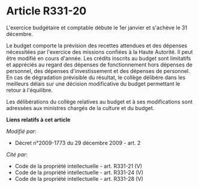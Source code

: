 # Article R331-20

L'exercice budgétaire et comptable débute le 1er janvier et s'achève le 31 décembre. 

Le budget comporte la prévision des recettes attendues et des dépenses nécessitées par l'exercice des missions confiées à la
Haute Autorité. Il peut être modifié en cours d'année. Les crédits inscrits au budget sont limitatifs et appréciés au regard
des dépenses de fonctionnement hors dépenses de personnel, des dépenses d'investissement et des dépenses de personnel. En cas
de dégradation prévisible du résultat, le collège délibère dans les meilleurs délais sur une décision modificative du budget
permettant le retour à l'équilibre. 

Les délibérations du collège relatives au budget et à ses modifications sont adressées aux ministres chargés de la culture et
du budget.

**Liens relatifs à cet article**

_Modifié par_:

  - Décret n°2009-1773 du 29 décembre 2009 - art. 2

_Cité par_:

  - Code de la propriété intellectuelle - art. R331-21 (V)
  - Code de la propriété intellectuelle - art. R331-24 (V)
  - Code de la propriété intellectuelle - art. R331-28 (V)
